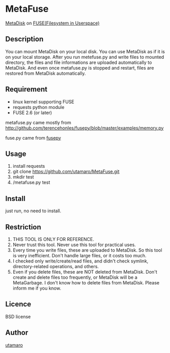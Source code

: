 MetaFuse
====

[MetaDisk](http://metadisk.org/) on [FUSE(Filesystem in Userspace)](http://fuse.sourceforge.net/)

## Description
You can mount MetaDisk on your local disk. You can use MetaDisk as if it is on your local storage.
After you run metefuse.py and write files to mounted directory, the files and file informations are uploaded automatically to MetaDisk.
And even once metafuse.py is stopped and restart, files are restored from MetaDisk automatically.

## Requirement
* linux kernel supporting FUSE
* requests python module
* FUSE 2.6 (or later) 

metafuse.py came mostly from http://github.com/terencehonles/fusepy/blob/master/examples/memory.py

fuse.py came from [fusepy](http://github.com/terencehonles/fusepy)

## Usage
1. install requests
1. git clone https://github.com/utamaro/MetaFuse.git
1. mkdir test
1. /metafuse.py test

## Install
just run, no need to install.

## Restriction
1. THIS TOOL IS ONLY FOR REFERENCE.
1. Never trust this tool. Never use this tool for practical uses.
1. Every time you write files, these are uploaded to MetaDisk. So this tool is very inefficient. Don't handle large files, or it costs too much.
1. I checked only write/create/read files, and didn't check symlink, directory-related operations, and others.
1. Even if you delete files, these are NOT deleted from MetaDisk. Don't create and delete files too frequently, or MetaDisk will be a MetaGarbage. I don't know how to delete files from MetaDisk. Please inform me if you know.


## Licence
BSD license


## Author
[utamaro](https://github.com/utamaro)
